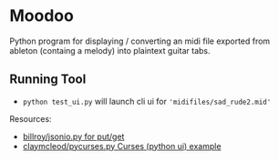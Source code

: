 # Moodoo

Python program for displaying / converting an midi file exported from ableton (containg a melody) into plaintext guitar tabs.

## Running Tool
* `python test_ui.py` will launch cli ui for `'midifiles/sad_rude2.mid'`

Resources:
* [billroy/jsonio.py for put/get](https://gist.github.com/billroy/3761495)
* [claymcleod/pycurses.py Curses (python ui) example](https://gist.github.com/claymcleod/b670285f334acd56ad1c)
